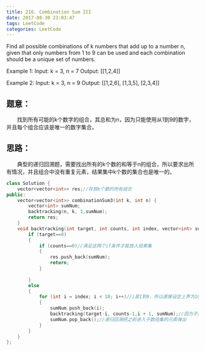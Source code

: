 ```yaml
---
title: 216. Combination Sum III
date: 2017-08-30 23:03:47
tags: LeetCode
categories: LeetCode
---
```


Find all possible combinations of k numbers that add up to a number n, given that only numbers from 1 to 9 can be used and each combination should be a unique set of numbers.

Example 1:
Input: k = 3, n = 7
Output:
[[1,2,4]]

Example 2:
Input: k = 3, n = 9
Output:
[[1,2,6], [1,3,5], [2,3,4]]

<!--more-->

## 题意：

　　找到所有可能的k个数字的组合，其总和为n，因为只能使用从1到9的数字，并且每个组合应该是唯一的数字集合。

## 思路：

　　典型的递归回溯题，需要找出所有的k个数的和等于n的组合，所以要求出所有情况，并且组合中没有重复元素，结果集中k个数的集合也是唯一的。

```c++
class Solution {
	vector<vector<int>> res;//存放k个数的所有组合
public:
	vector<vector<int>> combinationSum3(int k, int n) {
		vector<int> sumNum;
	    backtracking(n, k, 1,sumNum);
		return res;
	}
	void backtracking(int target, int counts, int index, vector<int> sumNum) {
		if (target==0)
		{
			if (counts==0)//满足这两个if条件才能放入结果集
			{
				res.push_back(sumNum);
				return;
			}
			
		}
		else
		{
			for (int i = index; i < 10; i++)//i是1到9，所以直接设定上界为10
			{
				sumNum.push_back(i);
				backtracking(target-i, counts-1,i + 1, sumNum);//因为子数组不存在重复元素，所以index递增1
				sumNum.pop_back();//递归回溯把之前进入子数组集的元素弹出
			}
		}
	}
};
```

